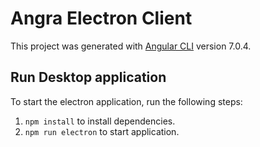 # Angra Electron Client

This project was generated with [Angular CLI](https://github.com/angular/angular-cli) version 7.0.4.

## Run Desktop application

To start the electron application, run the following steps:

1. `npm install` to install dependencies. 
1. `npm run electron` to start application.

